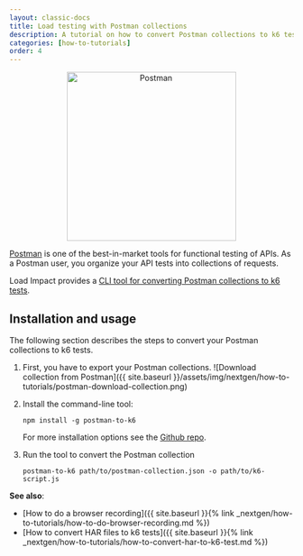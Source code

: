 ```yaml
---
layout: classic-docs
title: Load testing with Postman collections
description: A tutorial on how to convert Postman collections to k6 test scripts
categories: [how-to-tutorials]
order: 4
---
```


<p style="text-align: center;"><img src="{{ site.baseurl }}/assets/img/nextgen/how-to-tutorials/postman-logo.png" alt="Postman" width="300"/></p>

[Postman](https://getpostman.com/) is one of the best-in-market tools for functional testing of APIs. As a Postman user, you organize your API tests into collections of requests.

Load Impact provides a [CLI tool for converting Postman collections to k6 tests](https://github.com/loadimpact/postman-to-k6).

## Installation and usage

The following section describes the steps to convert your Postman collections to k6 tests.

1. First, you have to export your Postman collections.
    ![Download collection from Postman]({{ site.baseurl }}/assets/img/nextgen/how-to-tutorials/postman-download-collection.png)

2. Install the command-line tool:

    `npm install -g postman-to-k6`

    For more installation options see the [Github repo](https://github.com/loadimpact/postman-to-k6).

3. Run the tool to convert the Postman collection

    `postman-to-k6 path/to/postman-collection.json -o path/to/k6-script.js`

**See also**:
- [How to do a browser recording]({{ site.baseurl }}{% link _nextgen/how-to-tutorials/how-to-do-browser-recording.md %})
- [How to convert HAR files to k6 tests]({{ site.baseurl }}{% link _nextgen/how-to-tutorials/how-to-convert-har-to-k6-test.md %})